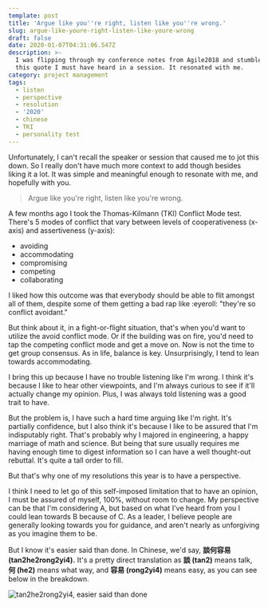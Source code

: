 ```yaml
---
template: post
title: 'Argue like you''re right, listen like you''re wrong.'
slug: argue-like-youre-right-listen-like-youre-wrong
draft: false
date: 2020-01-07T04:31:06.547Z
description: >-
  I was flipping through my conference notes from Agile2018 and stumbled upon
  this quote I must have heard in a session. It resonated with me.
category: project management
tags:
  - listen
  - perspective
  - resolution
  - '2020'
  - chinese
  - TKI
  - personality test
---
```

Unfortunately, I can't recall the speaker or session that caused me to jot this down. So I really don't have much more context to add though besides liking it a lot. It was simple and meaningful enough to resonate with me, and hopefully with you. 

> Argue like you're right, listen like you're wrong.

A few months ago I took the Thomas-Kilmann (TKI) Conflict Mode test. There's 5 modes of conflict that vary between levels of cooperativeness (x-axis) and assertiveness (y-axis): 

* avoiding
* accommodating
* compromising
* competing
* collaborating 

I liked how this outcome was that everybody should be able to flit amongst all of them, despite some of them getting a bad rap like :eyeroll: "they're so conflict avoidant." 

But think about it, in a fight-or-flight situation, that's when you'd want to utilize the avoid conflict mode. Or if the building was on fire, you'd need to tap the competing conflict mode and get a move on. Now is not the time to get group consensus. As in life, balance is key. Unsurprisingly, I tend to lean towards accommodating.  

I bring this up because I have no trouble listening like I'm wrong. I think it's because I like to hear other viewpoints, and I'm always curious to see if it'll actually change my opinion. Plus, I was always told listening was a good trait to have. 

But the problem is, I have such a hard time arguing like I'm right. It's partially confidence, but I also think it's because I like to be assured that I'm indisputably right. That's probably why I majored in engineering, a happy marriage of math and science. But being that sure usually requires me having enough time to digest information so I can have a well thought-out rebuttal. It's quite a tall order to fill.  

But that's why one of my resolutions this year is to have a perspective. 

I think I need to let go of this self-imposed limitation that to have an opinion, I must be assured of myself, 100%, without room to change. My perspective can be that I'm considering A, but based on what I've heard from you I could lean towards B because of C. As a leader, I believe people are generally looking towards you for guidance, and aren't nearly as unforgiving as you imagine them to be. 

But I know it's easier said than done. In Chinese, we'd say, **談何容易 (tan2he2rong2yi4).** It's a pretty direct translation as **談 (tan2)** means talk, **何 (he2)** means what way, and **容易 (rong2yi4)** means easy, as you can see below in the breakdown. 

![tan2he2rong2yi4, easier said than done](/media/2020-01-06-tanherongyi.png "談何容易, tan2he2rong2yi4, easier said than done")
